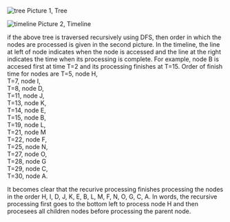 ![tree](https://chaitanyavardhan-blog-assets.s3.amazonaws.com/Screenshot+2023-05-28+at+4.46.33+PM.png)
Picture 1, Tree  


![timeline](https://chaitanyavardhan-blog-assets.s3.amazonaws.com/Screenshot+2023-05-28+at+4.56.39+PM.png)
Picture 2, Timeline

if the above tree is traversed recursively using DFS, then order in which the nodes are processed is given in the second picture. In the timeline, the line at left of node indicates when the node is accessed and the line at the right indicates the time when its processing is complete. For example, node B is accesed first at time T=2 and its processing finishes at T=15.
Order of finish time for nodes are
T=5, node H,  
T=7, node I,  
T=8, node D,  
T=11, node J,  
T=13, node K,  
T=14, node E,    
T=15, node B,  
T=19, node L,  
T=21, node M  
T=22, node F,  
T=25, node N,  
T=27, node O,  
T=28, node G  
T=29, node C,  
T=30, node A.  

It becomes clear that the recurive processing finishes processing the nodes in the order H, I, D, J, K, E, B, L, M, F, N, O, G, C, A. In words, the recursive processing first goes to the bottom left to process node H and then procesees all children nodes before processing the parent node.
